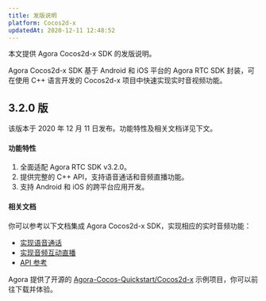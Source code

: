 ```yaml
---
title: 发版说明
platform: Cocos2d-x
updatedAt: 2020-12-11 12:48:52
---
```

本文提供 Agora Cocos2d-x SDK 的发版说明。

Agora Cocos2d-x SDK 基于 Android 和 iOS 平台的 Agora RTC SDK 封装，可在使用 C++ 语言开发的 Cocos2d-x 项目中快速实现实时音视频功能。

## 3.2.0 版

该版本于 2020 年 12 月 11 日发布。功能特性及相关文档详见下文。

#### 功能特性

1. 全面适配 Agora RTC SDK v3.2.0。
2. 提供完整的 C++ API，支持语音通话和音频直播功能。
3. 支持 Android 和 iOS 的跨平台应用开发。

#### 相关文档

你可以参考以下文档集成 Agora Cocos2d-x SDK，实现相应的实时音频功能：

- [实现语音通话](./start_voice_call_cocos2dx_android?platform=Cocos2d-x)
- [实现音频互动直播](./cn/Interactive%20Broadcast/start_live_audio_cocos2dx_android?platform=Cocos2d-x)
- [API 参考](./api-ref)

Agora 提供了开源的 [Agora-Cocos-Quickstart/Cocos2d-x](https://github.com/AgoraIO-Community/Agora-Cocos-Quickstart/tree/master/Cocos2d-x) 示例项目，你可以前往下载并体验。